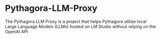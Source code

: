 # Pythagora-LLM-Proxy
The Pythagora LLM Proxy is a project that helps Pythagora utilize local Large Language Models (LLMs) hosted on LM Studio without relying on the OpenAI API
